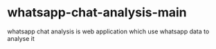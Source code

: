 # whatsapp-chat-analysis-main
whatsapp chat analysis is web application which use whatsapp data to analyse it
